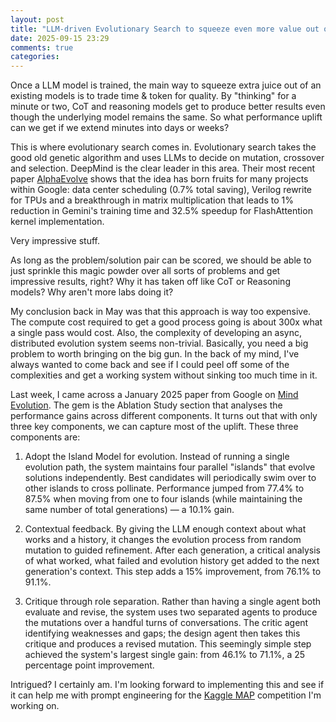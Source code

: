```yaml
---
layout: post
title: "LLM-driven Evolutionary Search to squeeze even more value out of Test-Time Compute"
date: 2025-09-15 23:29
comments: true
categories: 
---
```


Once a LLM model is trained, the main way to squeeze extra juice out of an existing models is to trade time & token for quality. By "thinking" for a minute or two, CoT and reasoning models get to produce better results even though the underlying model remains the same. So what performance uplift can we get if we extend minutes into days or weeks? 

This is where evolutionary search comes in. Evolutionary search takes the good old genetic algorithm and uses LLMs to decide on mutation, crossover and selection. DeepMind is the clear leader in this area. Their most recent paper [AlphaEvolve](https://deepmind.google/discover/blog/alphaevolve-a-gemini-powered-coding-agent-for-designing-advanced-algorithms/) shows that the idea has born fruits for many projects within Google: data center scheduling (0.7% total saving), Verilog rewrite for TPUs and a breakthrough in matrix multiplication that leads to 1% reduction in Gemini's training time and 32.5% speedup for FlashAttention kernel implementation.

Very impressive stuff. 

As long as the problem/solution pair can be scored, we should be able to just sprinkle this magic powder over all sorts of problems and get impressive results, right? Why it has taken off like CoT or Reasoning models?  Why aren't more labs doing it? 

My conclusion back in May was that this approach is way too expensive. The compute cost required to get a good process going is about 300x what a single pass would cost. Also, the complexity of developing an async, distributed evolution system seems non-trivial. Basically, you need a big problem to worth bringing on the big gun. In the back of my mind, I've always wanted to come back and see if I could peel off some of the complexities and get a working system without sinking too much time in it.

Last week, I came across a January 2025 paper from Google on [Mind Evolution](https://arxiv.org/abs/2501.05952). The gem is the Ablation Study section that analyses the performance gains across different components. It turns out that with only three key components, we can capture most of the uplift. These three components are:

1. Adopt the Island Model for evolution. Instead of running a single evolution path, the system maintains four parallel "islands" that evolve solutions independently. Best candidates will periodically swim over to other islands to cross pollinate. Performance jumped from 77.4% to 87.5% when moving from one to four islands (while maintaining the same number of total generations) — a 10.1% gain. 

2. Contextual feedback. By giving the LLM enough context about what works and a history, it changes the evolution process from random mutation to guided refinement. After each generation, a critical analysis of what worked, what failed and evolution history get added to the next generation's context. This step adds a 15% improvement, from 76.1% to 91.1%. 

3. Critique through role separation. Rather than having a single agent both evaluate and revise, the system uses two separated agents to produce the mutations over a handful turns of conversations. The critic agent identifying weaknesses and gaps; the design agent then takes this critique and produces a revised mutation. This seemingly simple step achieved the system's largest single gain: from 46.1% to 71.1%, a 25 percentage point improvement. 

Intrigued? I certainly am. I'm looking forward to implementing this and see if it can help me with prompt engineering for the [Kaggle MAP](https://www.kaggle.com/competitions/map-charting-student-math-misunderstandings) competition I'm working on. 
